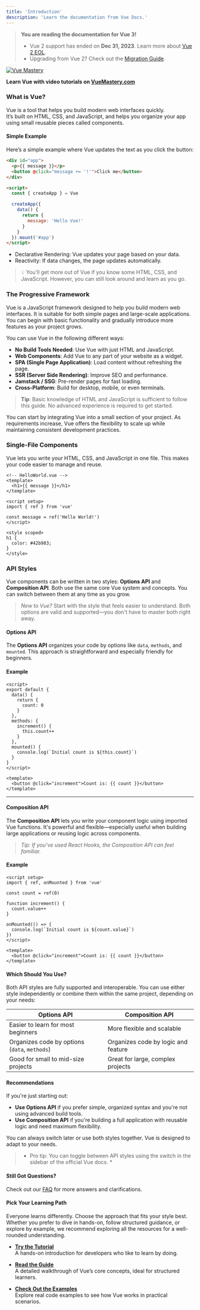 ```yaml
---
title: 'Introduction'
description: 'Learn the documentation from Vue Docs.'
---
```


>  **You are reading the documentation for Vue 3!**
> - Vue 2 support has ended on **Dec 31, 2023**. Learn more about [Vue 2 EOL](https://v2.vuejs.org/eol/).
> - Upgrading from Vue 2? Check out the [Migration Guide](https://v3-migration.vuejs.org/).


[![Vue Mastery](https://www.vuemastery.com/images/vuemastery-logo.svg)](https://www.vuemastery.com/courses/)

**Learn Vue with video tutorials on [VueMastery.com](https://www.vuemastery.com/courses/)**

### What is Vue?

Vue is a tool that helps you build modern web interfaces quickly.  
It’s built on HTML, CSS, and JavaScript, and helps you organize your app using small reusable pieces called components.
#### Simple Example

Here’s a simple example where Vue updates the text as you click the button:

```html
<div id="app">
  <p>{{ message }}</p>
  <button @click="message += '!'">Click me</button>
</div>

<script>
  const { createApp } = Vue

  createApp({
    data() {
      return {
        message: 'Hello Vue!'
      }
    }
  }).mount('#app')
</script>
```

- Declarative Rendering: Vue updates your page based on your data.
- Reactivity: If data changes, the page updates automatically.
> 💡 You’ll get more out of Vue if you know some HTML, CSS, and JavaScript.
However, you can still look around and learn as you go.

### The Progressive Framework

Vue is a JavaScript framework designed to help you build modern web interfaces. It is suitable for both simple pages and large-scale applications. You can begin with basic functionality and gradually introduce more features as your project grows.

You can use Vue in the following different ways:

- **No Build Tools Needed**: Use Vue with just HTML and JavaScript.
- **Web Components**: Add Vue to any part of your website as a widget.
- **SPA (Single Page Application)**: Load content without refreshing the page.
- **SSR (Server Side Rendering)**: Improve SEO and performance.
- **Jamstack / SSG**: Pre-render pages for fast loading.
- **Cross-Platform**: Build for desktop, mobile, or even terminals.

> **Tip**: Basic knowledge of HTML and JavaScript is sufficient to follow this guide. No advanced experience is required to get started.

You can start by integrating Vue into a small section of your project. As requirements increase, Vue offers the flexibility to scale up while maintaining consistent development practices.

### Single-File Components

Vue lets you write your HTML, CSS, and JavaScript in one file. This makes your code easier to manage and reuse.

```vue
<!-- HelloWorld.vue -->
<template>
  <h1>{{ message }}</h1>
</template>

<script setup>
import { ref } from 'vue'

const message = ref('Hello World!')
</script>

<style scoped>
h1 {
  color: #42b983;
}
</style>
```
### API Styles


Vue components can be written in two styles: **Options API** and **Composition API**. Both use the same core Vue system and concepts. You can switch between them at any time as you grow.

>  _New to Vue?_ Start with the style that feels easier to understand. Both options are valid and supported—you don't have to master both right away.

#### Options API

The **Options API** organizes your code by options like `data`, `methods`, and `mounted`. This approach is straightforward and especially friendly for beginners.

#### Example

```vue
<script>
export default {
  data() {
    return {
      count: 0
    }
  },
  methods: {
    increment() {
      this.count++
    }
  },
  mounted() {
    console.log(`Initial count is ${this.count}`)
  }
}
</script>

<template>
  <button @click="increment">Count is: {{ count }}</button>
</template>
```
---

#### Composition API

The **Composition API** lets you write your component logic using imported Vue functions. It's powerful and flexible—especially useful when building large applications or reusing logic across components.

> _Tip: If you’ve used React Hooks, the Composition API can feel familiar._

#### Example

```vue
<script setup>
import { ref, onMounted } from 'vue'

const count = ref(0)

function increment() {
  count.value++
}

onMounted(() => {
  console.log(`Initial count is ${count.value}`)
})
</script>

<template>
  <button @click="increment">Count is: {{ count }}</button>
</template>
```
#### Which Should You Use?

Both API styles are fully supported and interoperable. You can use either style independently or combine them within the same project, depending on your needs:

| **Options API** | **Composition API** |
|-----------------|---------------------|
| Easier to learn for most beginners | More flexible and scalable |
| Organizes code by options (`data`, `methods`) | Organizes code by logic and feature |
| Good for small to mid-size projects | Great for large, complex projects |
#### Recommendations

If you're just starting out:

- **Use Options API** if you prefer simple, organized syntax and you're not using advanced build tools.
- **Use Composition API** if you're building a full application with reusable logic and need maximum flexibility.

You can always switch later or use both styles together. Vue is designed to adapt to your needs.

> * Pro tip: You can toggle between API styles using the switch in the sidebar of the official Vue docs. *


#### Still Got Questions?

Check out our [FAQ](https://vuejs.org/about/faq) for more answers and clarifications.


#### Pick Your Learning Path

Everyone learns differently. Choose the approach that fits your style best. Whether you prefer to dive in hands-on, follow structured guidance, or explore by example, we recommend exploring all the resources for a well-rounded understanding.

- [**Try the Tutorial**](https://vuejs.org/tutorial/#step-1)  
  A hands-on introduction for developers who like to learn by doing.

- [**Read the Guide**](https://vuejs.org/guide/quick-start)  
  A detailed walkthrough of Vue’s core concepts, ideal for structured learners.

- [**Check Out the Examples**](https://vuejs.org/examples/#hello-world)  
  Explore real code examples to see how Vue works in practical scenarios.
